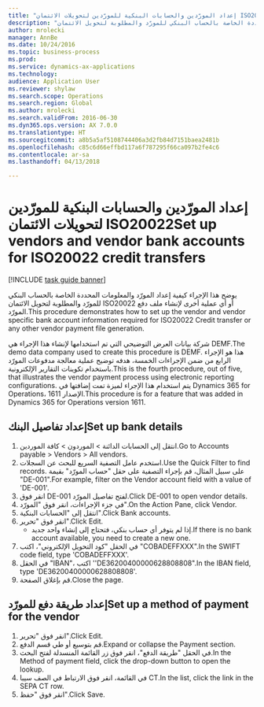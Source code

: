 ```yaml
--- 
title: "إعداد المورّدين والحسابات البنكية للمورّدين لتحويلات الائتمان ISO20022"
description: "يوضح هذا الإجراء كيفية إعداد المورّد والمعلومات المحددة الخاصة بالحساب البنكي للمورّد والمطلوبة لتحويل الائتمان ISO20022 أو أي عملية أخرى لإنشاء ملف دفع المورّد."
author: mrolecki
manager: AnnBe
ms.date: 10/24/2016
ms.topic: business-process
ms.prod: 
ms.service: dynamics-ax-applications
ms.technology: 
audience: Application User
ms.reviewer: shylaw
ms.search.scope: Operations
ms.search.region: Global
ms.author: mrolecki
ms.search.validFrom: 2016-06-30
ms.dyn365.ops.version: AX 7.0.0
ms.translationtype: HT
ms.sourcegitcommit: a8b5a5af5108744406a3d2fb84d7151baea2481b
ms.openlocfilehash: c85c6d66effbd117a6f787295f66ca097b2fe4c6
ms.contentlocale: ar-sa
ms.lasthandoff: 04/13/2018

---
```

# <a name="set-up-vendors-and-vendor-bank-accounts-for-iso20022-credit-transfers"></a><span data-ttu-id="9b1ea-103">إعداد المورّدين والحسابات البنكية للمورّدين لتحويلات الائتمان ISO20022</span><span class="sxs-lookup"><span data-stu-id="9b1ea-103">Set up vendors and vendor bank accounts for ISO20022 credit transfers</span></span>

[!INCLUDE [task guide banner](../../includes/task-guide-banner.md)]

<span data-ttu-id="9b1ea-104">يوضح هذا الإجراء كيفية إعداد المورّد والمعلومات المحددة الخاصة بالحساب البنكي للمورّد والمطلوبة لتحويل الائتمان ISO20022 أو أي عملية أخرى لإنشاء ملف دفع المورّد.</span><span class="sxs-lookup"><span data-stu-id="9b1ea-104">This procedure demonstrates how to set up the vendor and vendor specific bank account information required for ISO20022 Credit transfer or any other vendor payment file generation.</span></span> 

<span data-ttu-id="9b1ea-105">شركة بيانات العرض التوضيحي التي تم استخدامها لإنشاء هذا الإجراء هي DEMF.</span><span class="sxs-lookup"><span data-stu-id="9b1ea-105">The demo data company used to create this procedure is DEMF.</span></span>
<span data-ttu-id="9b1ea-106">هذا هو الإجراء الرابع من ضمن الإجراءات الخمسة، هدفه توضيح عملية معالجة مدفوعات المورّد باستخدام تكوينات التقارير الإلكترونية.</span><span class="sxs-lookup"><span data-stu-id="9b1ea-106">This is the fourth procedure, out of five, that illustrates the vendor payment process using electronic reporting configurations.</span></span> <span data-ttu-id="9b1ea-107">يتم استخدام هذا الإجراء لميزة تمت إضافتها في Dynamics 365 for Operations، الإصدار 1611.</span><span class="sxs-lookup"><span data-stu-id="9b1ea-107">This procedure is for a feature that was added in Dynamics 365 for Operations version 1611.</span></span>


## <a name="set-up-bank-details"></a><span data-ttu-id="9b1ea-108">إعداد تفاصيل البنك</span><span class="sxs-lookup"><span data-stu-id="9b1ea-108">Set up bank details</span></span>
1. <span data-ttu-id="9b1ea-109">انتقل إلى الحسابات الدائنة > الموردون > كافة الموردين.</span><span class="sxs-lookup"><span data-stu-id="9b1ea-109">Go to Accounts payable > Vendors > All vendors.</span></span>
2. <span data-ttu-id="9b1ea-110">استخدم عامل التصفية السريع للبحث عن السجلات.</span><span class="sxs-lookup"><span data-stu-id="9b1ea-110">Use the Quick Filter to find records.</span></span> <span data-ttu-id="9b1ea-111">على سبيل المثال، قم بإجراء التصفية على حقل "حساب المورّد" بقيمة "DE-001".</span><span class="sxs-lookup"><span data-stu-id="9b1ea-111">For example, filter on the Vendor account field with a value of 'DE-001'.</span></span>
3. <span data-ttu-id="9b1ea-112">انقر فوق DE-001 لفتح تفاصيل المورّد.</span><span class="sxs-lookup"><span data-stu-id="9b1ea-112">Click DE-001 to open vendor details.</span></span>
4. <span data-ttu-id="9b1ea-113">في جزء الإجراءات، انقر فوق "المورّد".</span><span class="sxs-lookup"><span data-stu-id="9b1ea-113">On the Action Pane, click Vendor.</span></span>
5. <span data-ttu-id="9b1ea-114">انتقل إلى "الحسابات البنكية".</span><span class="sxs-lookup"><span data-stu-id="9b1ea-114">Click Bank accounts.</span></span>
6. <span data-ttu-id="9b1ea-115">انقر فوق "تحرير".</span><span class="sxs-lookup"><span data-stu-id="9b1ea-115">Click Edit.</span></span>
    * <span data-ttu-id="9b1ea-116">إذا لم يتوفر أي حساب بنكي، فتحتاج إلى إنشاء واحد جديد.</span><span class="sxs-lookup"><span data-stu-id="9b1ea-116">If there is no bank account available, you need to create a new one.</span></span>  
7. <span data-ttu-id="9b1ea-117">في الحقل "كود التحويل الإلكتروني‬"، اكتب "COBADEFFXXX".</span><span class="sxs-lookup"><span data-stu-id="9b1ea-117">In the SWIFT code field, type 'COBADEFFXXX'.</span></span>
8. <span data-ttu-id="9b1ea-118">في الحقل "IBAN"، اكتب ''DE36200400000628808808".</span><span class="sxs-lookup"><span data-stu-id="9b1ea-118">In the IBAN field, type 'DE36200400000628808808'.</span></span>
9. <span data-ttu-id="9b1ea-119">قم بإغلاق الصفحة.</span><span class="sxs-lookup"><span data-stu-id="9b1ea-119">Close the page.</span></span>

## <a name="set-up-a-method-of-payment-for-the-vendor"></a><span data-ttu-id="9b1ea-120">إعداد طريقة دفع للمورّد</span><span class="sxs-lookup"><span data-stu-id="9b1ea-120">Set up a method of payment for the vendor</span></span>
1. <span data-ttu-id="9b1ea-121">انقر فوق "تحرير".</span><span class="sxs-lookup"><span data-stu-id="9b1ea-121">Click Edit.</span></span>
2. <span data-ttu-id="9b1ea-122">قم بتوسيع أو طي قسم الدفع.</span><span class="sxs-lookup"><span data-stu-id="9b1ea-122">Expand or collapse the Payment section.</span></span>
3. <span data-ttu-id="9b1ea-123">في الحقل "طريقة الدفع"، انقر فوق زر القائمة المنسدلة لفتح البحث.</span><span class="sxs-lookup"><span data-stu-id="9b1ea-123">In the Method of payment field, click the drop-down button to open the lookup.</span></span>
4. <span data-ttu-id="9b1ea-124">في القائمة، انقر فوق الارتباط في الصف سيبا CT.</span><span class="sxs-lookup"><span data-stu-id="9b1ea-124">In the list, click the link in the SEPA CT row.</span></span>
5. <span data-ttu-id="9b1ea-125">انقر فوق "حفظ".</span><span class="sxs-lookup"><span data-stu-id="9b1ea-125">Click Save.</span></span>


